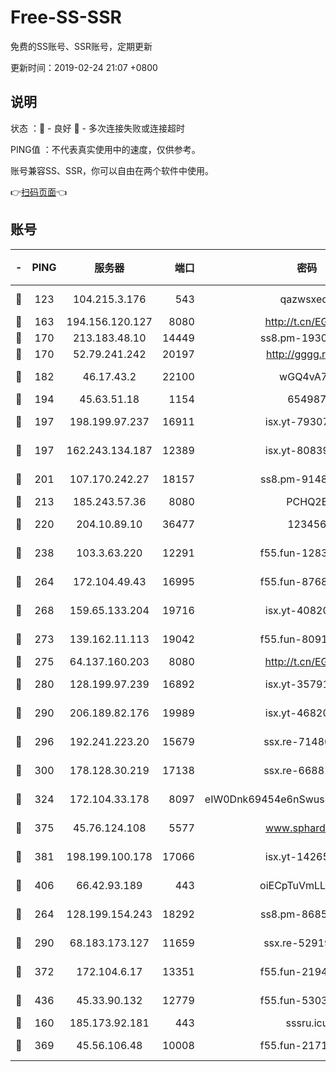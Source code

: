 # Free-SS-SSR

免费的SS账号、SSR账号，定期更新

更新时间：2019-02-24 21:07 +0800

## 说明

状态     ：🙂 - 良好 🙁 - 多次连接失败或连接超时

PING值   ：不代表真实使用中的速度，仅供参考。

账号兼容SS、SSR，你可以自由在两个软件中使用。

👉[扫码页面](https://liesauer.github.io/free-ss-ssr.github.io/)👈

## 账号

|-|PING|服务器|端口|密码|加密方式|区域|
|:----:|:----:|:-----:|-----:|:----:|:----:|:----:|
|🙂|123|104.215.3.176|543|qazwsxedc|aes-256-gcm|JP|
|🙂|163|194.156.120.127|8080|http://t.cn/EGJIyrl|rc4-md5|RU|
|🙂|170|213.183.48.10|14449|ss8.pm-19302630|rc4-md5|RU|
|🙂|170|52.79.241.242|20197|http://gggg.rocks|chacha20|KR|
|🙂|182|46.17.43.2|22100|wGQ4vA7D|aes-256-gcm|RU|
|🙂|194|45.63.51.18|1154|654987|chacha20|US|
|🙂|197|198.199.97.237|16911|isx.yt-79307511|aes-256-cfb|US|
|🙂|197|162.243.134.187|12389|isx.yt-80839009|aes-256-cfb|US|
|🙂|201|107.170.242.27|18157|ss8.pm-91485344|aes-256-cfb|US|
|🙂|213|185.243.57.36|8080|PCHQ2E|rc4-md5|US|
|🙂|220|204.10.89.10|36477|123456|aes-256-cfb|US|
|🙂|238|103.3.63.220|12291|f55.fun-12834026|aes-256-cfb|SG|
|🙂|264|172.104.49.43|16995|f55.fun-87684540|aes-256-cfb|SG|
|🙂|268|159.65.133.204|19716|isx.yt-40820424|aes-256-cfb|SG|
|🙂|273|139.162.11.113|19042|f55.fun-80913463|aes-256-cfb|SG|
|🙂|275|64.137.160.203|8080|http://t.cn/EGJIyrl|rc4-md5|CA|
|🙂|280|128.199.97.239|16892|isx.yt-35791266|aes-256-cfb|SG|
|🙂|290|206.189.82.176|19989|isx.yt-46820019|aes-256-cfb|SG|
|🙂|296|192.241.223.20|15679|ssx.re-71480022|aes-256-cfb|US|
|🙂|300|178.128.30.219|17138|ssx.re-66881258|aes-256-cfb|SG|
|🙂|324|172.104.33.178|8097|eIW0Dnk69454e6nSwuspv9DmS201tQ0D|aes-256-cfb|SG|
|🙂|375|45.76.124.108|5577|www.sphard.com|aes-256-cfb|AU|
|🙂|381|198.199.100.178|17066|isx.yt-14265222|aes-256-cfb|US|
|🙂|406|66.42.93.189|443|oiECpTuVmLLxk4Ts|aes-256-cfb|US|
|🙂|264|128.199.154.243|18292|ss8.pm-86852078|aes-256-cfb|SG|
|🙂|290|68.183.173.127|11659|ssx.re-52919740|aes-256-cfb|US|
|🙂|372|172.104.6.17|13351|f55.fun-21946143|aes-256-cfb|US|
|🙂|436|45.33.90.132|12779|f55.fun-53037025|aes-256-cfb|US|
|🙁|160|185.173.92.181|443|sssru.icu|rc4-md5|RU|
|🙁|369|45.56.106.48|10008|f55.fun-21710471|aes-256-cfb|US|
